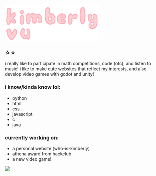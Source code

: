<img src="kimberly_logo.png" style="width: 300px">
<h3 align="left">☆☆</h3>

<p align="left">i really like to participate in math competitions, code (ofc), and listen to music! i like to make cute websites that reflect my interests, and also develop video games with godot and unity!</p>

<h3 align="left">i know/kinda know lol:</h3>
<ul>
  <li>python</li>
  <li>html</li>
  <li>css</li>
  <li>javascript</li>
  <li>c</li>
  <li>java</li>
</ul>

<h3 align="left">currently working on:</h3>
<ul>
  <li>a personal website (who-is-kimberly)</li>
  <li>athena award from hackclub</li>
  <li>a new video game!</li>
</ul>

<img src="https://github-readme-stats.hackclub.dev/api/wakatime?username=3779&api_domain=hackatime.hackclub.com&theme=rose&custom_title=Hackatime+Stats&layout=compact&cache_seconds=0&langs_count=8">

<!---
kimvurly/kimvurly is a ✨ special ✨ repository because its `README.md` (this file) appears on your GitHub profile.
You can click the Preview link to take a look at your changes.
--->
